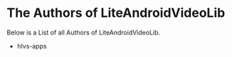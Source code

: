 # The Authors of LiteAndroidVideoLib

Below is a List of all Authors of LiteAndroidVideoLib.

* hlvs-apps
